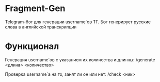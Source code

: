 # Fragment-Gen
Telegram-бот для генерации username`ов ТГ. Бот генерирует русские слова в английской транскрипции

# Функционал
Генерация username`ов с указанием их количества и длинны:  /generate <длина> <количество>

Проверка username`а на то, занят ли он или нет:  /check <ник>
